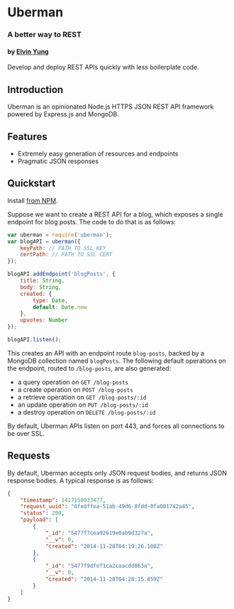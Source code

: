 # Uberman
### A better way to REST
#### by [Elvin Yung](https://github.com/elvinyung)

Develop and deploy REST APIs quickly with less boilerplate code.

## Introduction
Uberman is an opinionated Node.js HTTPS JSON REST API framework powered by Express.js and MongoDB. 

## Features
* Extremely easy generation of resources and endpoints
* Pragmatic JSON responses

## Quickstart
Install [from NPM](https://www.npmjs.org/package/uberman).

Suppose we want to create a REST API for a blog, which exposes a single endpoint for blog posts. The code to do that is as follows:
    
```javascript
var uberman = require('uberman');
var blogAPI = uberman({
    keyPath: // PATH TO SSL KEY
    certPath: // PATH TO SSL CERT
});

blogAPI.addEndpoint('blogPosts', {
    title: String,
    body: String,
    created: {
        type: Date,
        default: Date.now
    },
    upvotes: Number
});

blogAPI.listen();
```

This creates an API with an endpoint route `blog-posts`, backed by a MongoDB collection named `blogPosts`. The following default operations on the endpoint, routed to `/blog-posts`, are also generated:
* a query operation on `GET /blog-posts`
* a create operation on `POST /blog-posts`
* a retrieve operation on `GET /blog-posts/:id`
* an update operation on `PUT /blog-posts/:id`
* a destroy operation on `DELETE /blog-posts/:id`



By default, Uberman APIs listen on port 443, and forces all connections to be over SSL.

## Requests
By default, Uberman accepts only JSON request bodies, and returns JSON response bodies. A typical response is as follows:

```json
{
    "timestamp": 1417150033477,
    "request_uuid": "6fedffea-51ab-49d6-8fdd-0fa081742a45",
    "status": 200,
    "payload": [
        {
            "_id": "5477f7cea92619e0ab9d327a",
            "__v": 0,
            "created": "2014-11-28T04:19:26.108Z"
        },
        {
            "_id": "5477f9dfef1ca2caacdd863a",
            "__v": 0,
            "created": "2014-11-28T04:28:15.859Z"
        }
    ]
}
```

